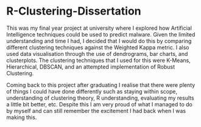 # R-Clustering-Dissertation
This was my final year project at university where I explored how Artificial Intelligence techniques could be used to predict malware. Given the limited understanding and time I had, I decided that I would do this by comparing different clustering techniques against the Weighted Kappa metric. I also used data visualisation through the use of dendrograms, bar charts, and clusterplots. The clustering techniques that I used for this were K-Means, Hierarchical, DBSCAN, and an attempted implementation of Robust Clustering.

Coming back to this project after graduating I realise that there were plenty of things I could have done differently such as staying within scope, understanding of clustering theory, R understanding, evaluating my results a little bit better, etc. Despite this I am very proud of what I managed to do by myself and can still remember the excitement I had back when I was making this.
 
 
